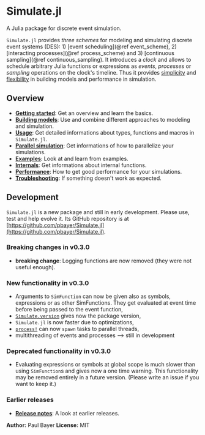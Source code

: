 # Simulate.jl

A Julia package for discrete event simulation.

`Simulate.jl` provides *three schemes* for modeling and simulating discrete event systems (DES): 1) [event scheduling](@ref event_scheme), 2) [interacting processes](@ref process_scheme) and 3) [continuous sampling](@ref continuous_sampling). It introduces a *clock* and allows to schedule arbitrary Julia functions or expressions as *events*, *processes* or *sampling* operations on the clock's timeline. Thus it provides [simplicity](intro.md) and [flexibility](approach.md) in building models and performance in simulation.

## Overview

- [**Getting started**](intro.md): Get an overview and learn the basics.
- [**Building models**](approach.md): Use and combine different approaches to
  modeling and simulation.
- [**Usage**](usage.md): Get detailed informations about types, functions and macros
  in `Simulate.jl`.
- [**Parallel simulation**](parallel.md): Get informations of how to parallelize
  your simulations.
- [**Examples**](examples/examples.md): Look at and learn from examples.
- [**Internals**](internals.md): Get informations about internal functions.
- [**Performance**](performance.md): How to get good performance for your simulations.
- [**Troubleshooting**](troubleshooting.md): If something doesn't work as expected.

## Development

`Simulate.jl` is a new package and still in early development. Please use, test and help  evolve it. Its GitHub repository is at [https://github.com/pbayer/Simulate.jl](https://github.com/pbayer/Simulate.jl).

### Breaking changes in v0.3.0
- **breaking change**: Logging functions are now removed (they were not useful
  enough).

### New functionality in v0.3.0
- Arguments to `SimFunction` can now be given also as symbols, expressions or as
  other SimFunctions. They get evaluated at event time before being
  passed to the event function,
- [`Simulate.version`](@ref) gives now the package version,
- `Simulate.jl` is now faster due to optimizations,
- [`process!`](@ref) can now `spawn` tasks to parallel threads,
- multithreading of events and processes --> still in development

### Deprecated functionality in v0.3.0
- Evaluating expressions or symbols at global scope is much slower than using
  `SimFunction`s and gives now a one time warning. This functionality may be
  removed entirely in a future version. (Please write an issue if you want to
  keep it.)

### Earlier releases

- [**Release notes**](history.md): A look at earlier releases.

**Author:** Paul Bayer
**License:** MIT
